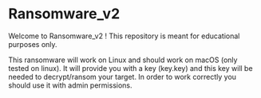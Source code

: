 # Ransomware_v2
Welcome to Ransomware_v2 !
This repository is meant for educational purposes only. 

This ransomware will work on Linux and should work on macOS (only tested on linux). It will provide you with a key (key.key) and this key will be needed to decrypt/ransom your target. In order to work correctly you should use it with admin permissions.

